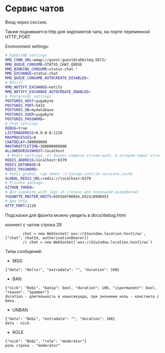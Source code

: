 # Сервис чатов

Вход через сессию.  

Также поднимается http для эндпоинтов чата, на порте переменной HTTP_PORT  

Environment settings:
 
```bash
# RabbitMQ settings
RMQ_CONN_URL=amqp://guest:guest@rabbitmq:5672/
RMQ_QUEUE_CONSUME=STATUS_CHAT_QUEUE
RMQ_BINDING_CONSUME=status-chat.*
RMQ_EXCHANGE=status-chat
RMQ_QUEUE_CONSUME_AUTOCREATE_DISABLED=
# Notifi
RMQ_NOTIFY_EXCHANGE=notify
RMQ_NOTIFY_EXCHANGE_AUTOCREATE_ENABLED=
# PostgresQL settings
POSTGRES_HOST=yugabyte
POSTGRES_PORT=5433
POSTGRES_DB=mydatabase
POSTGRES_USER=yugabyte
POSTGRES_PASSWORD=
# Chat settings
DEBUG=true
LISTENADDRESS=0.0.0.0:1118
MAXPROCESSES=0
CHATDELAY=300000000
MAXTHROTTLETIME=300000000000
ALLOWEDORIGINHOST=localhost
 # Redis settings, от docker-compose stream-auth, в котором лежат streaming:mail
REDIS_ADDRESS=localhost:6379
REDIS_DATABASE=0
REDIS_PASSWORD=
# Redis global, где лежат :1:django.contrib.sessions.cache
GLOBAL_REDIS_URL=redis://localhost:6379
# Private package
GITHUB_TOKEN=
# Для yugabyte_with_logs.sh (только для локальной разработки)
YUGABYTE_MASTER_HOSTS=6555d4f0602e,6521c0908453
# Для http
HTTP_PORT=1119
```

Подсказки для фронта можно увидеть в docs/debug.html


коннект с чатом строка 29
```
        chat = new WebSocket(`wss://${window.location.host}/ws`, ["chat", chatId, authorizationBearer])
        // chat = new WebSocket(`wss://${window.location.host}/ws`)
```

Типы сообщений:
* MSG
```
{"data": "Hello!", "extradata": "", "duration": 100}
```
* BAN
```
{"nick": "Bobi", "banip": bool, "duration": 100, "ispermanent": bool, "reason": "Spammer"}
duration - длительность в наносекунда, при значении ноль - константа с бека.
```
* UNBAN
```
{"data": "Bobi", "extradata": "", "duration": 100}
data - nick
```
* ROLE
```
{"nick": "Bobi", "role": "moderator"}
роль строка - "moderator"
```
